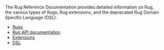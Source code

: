 The Rug Reference Documentation provides detailed information on Rug,
the various types of Rugs, Rug extensions, and the deprecated Rug
Domain Specific Language (DSL).

-   [Rugs][rugs]
-   [Rug API documentation][api]
-   [Extensions][extensions]
-   [DSL][dsl]

[rugs]: rugs.md
[api]: http://apidocs.atomist.com/scaladocs/index.html#com.atomist.rug.package
[extensions]: extensions.md
[dsl]: dsl/index.md
